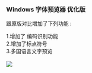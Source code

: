 <h3><b>Windows 字体预览器 优化版</b></h3>

跟原版对比增加了下列功能 : <br>

1.增加了 编码识别功能<br>
2.增加了标点符号<br>
3.多国语言文字预览<br><br>
<img src=https://raw.githubusercontent.com/catcat520/FontsLab/master/WinFontViewPlus/img/PvFontXss01.png>
